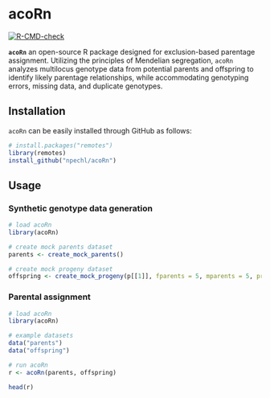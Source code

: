 # acoRn

<!-- badges: start -->

[![R-CMD-check](https://github.com/npechl/acoRn/actions/workflows/R-CMD-check.yaml/badge.svg)](https://github.com/npechl/acoRn/actions/workflows/R-CMD-check.yaml)

<!-- badges: end -->

**`acoRn`** an open-source R package designed for exclusion-based parentage assignment. Utilizing the principles of Mendelian segregation, `acoRn` analyzes multilocus genotype data from potential parents and offspring to identify likely parentage relationships, while accommodating genotyping errors, missing data, and duplicate genotypes.

## Installation

`acoRn` can be easily installed through GitHub as follows:

```R
# install.packages("remotes")
library(remotes)
install_github("npechl/acoRn")
```

## Usage

### Synthetic genotype data generation
```R
# load acoRn
library(acoRn)

# create mock parents dataset
parents <- create_mock_parents()

# create mock progeny dataset
offspring <- create_mock_progeny(p[[1]], fparents = 5, mparents = 5, prog = 5)
```

### Parental assignment
```R
# load acoRn
library(acoRn)

# example datasets
data("parents")
data("offspring")

# run acoRn
r <- acoRn(parents, offspring)

head(r)
```
